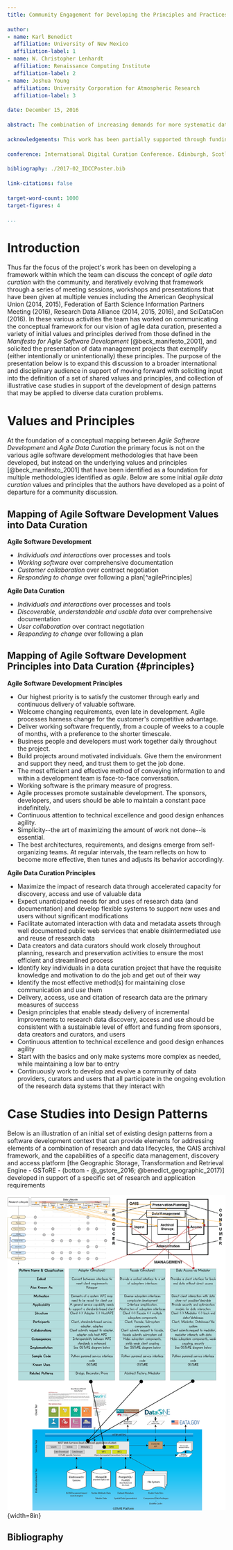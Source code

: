 ```yaml
---
title: Community Engagement for Developing the Principles and Practices of Agile Data Curation

author:
- name: Karl Benedict
  affiliation: University of New Mexico
  affiliation-label: 1
- name: W. Christopher Lenhardt
  affiliation: Renaissance Computing Institute
  affiliation-label: 2
- name: Joshua Young
  affiliation: University Corporation for Atmospheric Research
  affiliation-label: 3

date: December 15, 2016

abstract: The combination of increasing demands for more systematic data management planning in support of effective in-project data management, research data sharing, and long-term preservation of discovery and access; increasing volumes of data being created and used in research; and research support budgets that aren't increasing in proportion to these demands is creating a situation in which greater efficiencies and product-centered research data management workflows and processes are needed. Taking inspiration from the principles and practices of agile software development, the presenters of this poster are working towards the development of three sets of interdependent products. First, a set of *core principles* that have broad support within the community will be identified and/or developed from existing statements of principles; solicited from the broad community of research data creators, curators, and users; and derived from implicit principles exemplified by specific research data projects that have achieved notable success in enabling efficient use, preservation, discovery and reuse. Second, building upon the case studies identified and reviewed as part of the aforementioned process of identifying core data management principles, additional case studies are being sought that demonstrate effective research data management practices that are aligned with the identified principles and have resulted in well structured, effectively preserved, and documented data sets that are well-positioned for discovery and reuse by diverse users. And third, the development of a collection of research data curation design patterns that can provide structured guidance to researchers and data curators in developing workflows that deliver incremental increases in research data value through time, both to the researchers who are creating and using data for the first time and for future users of those data. This progression from values and principles through current exemplars to documented recommended practices *that are of sufficient specificity to be actionable* is anticipated to produce the theoretical *and* operational foundation needed for more efficient development and delivery of research data value. This greater efficiency has the potential to allow for the continued growth of the volume, diversity, and rate of creation within limited resources, while also enabling more effective collaboration among increasingly large and diverse research teams.

acknowledgements: This work has been partially supported through funding from the National Science Foundation (#IIA-1301346)

conference: International Digital Curation Conference. Edinburgh, Scotland. February 20-23, 2017. 

bibliography: ./2017-02_IDCCPoster.bib

link-citations: false

target-word-count: 1000
target-figures: 4

...
```


# Introduction

Thus far the focus of the project's work has been on developing a framework within which the team can discuss the concept of *agile data curation* with the community, and iteratively evolving that framework through a series of meeting sessions, workshops and presentations that have been given at multiple venues including the American Geophysical Union (2014, 2015), Federation of Earth Science Information Partners Meeting (2016), Research Data Alliance (2014, 2015, 2016), and SciDataCon (2016). In these various activities the team has worked on communicating the conceptual framework for our vision of agile data curation, presented a variety of initial values and principles derived from those defined in the *Manifesto for Agile Software Development* [@beck_manifesto_2001], and solicited the presentation of data management projects that exemplify (either intentionally or unintentionally) these principles. The purpose of the presentation below is to expand this discussion to a broader international and disciplinary audience in support of moving forward with soliciting input into the definition of a set of shared values and principles, and collection of illustrative case studies in support of the development of design patterns that may be applied to diverse data curation problems. 

# Values and Principles

At the foundation of a conceptual mapping between *Agile Software Development* and *Agile Data Curation* the primary focus is not on the various agile software development methodologies that have been developed, but instead on the underlying values and principles [@beck_manifesto_2001] that have been identified as a foundation for multiple methodologies identified as *agile*. Below are some initial *agile data curation* values and principles that the authors have developed as a point of departure for a community discussion.  

## Mapping of Agile Software Development Values into Data Curation

**Agile Software Development**

* *Individuals and interactions* over processes and tools
* *Working software* over comprehensive documentation
* *Customer collaboration* over contract negotiation
* *Responding to change* over following a plan[^agilePrinciples]

**Agile Data Curation**

* *Individuals and interactions* over processes and tools
* *Discoverable, understandable and usable data* over comprehensive documentation
* *User collaboration* over contract negotiation
* *Responding to change* over following a plan

## Mapping of Agile Software Development Principles into Data Curation {#principles}

**Agile Software Development Principles**

* Our highest priority is to satisfy the customer through early and continuous delivery of valuable software.
* Welcome changing requirements, even late in development. Agile processes harness change for the customer's competitive advantage.
* Deliver working software frequently, from a couple of weeks to a couple of months, with a preference to the shorter timescale.
* Business people and developers must work together daily throughout the project.
* Build projects around motivated individuals.  Give them the environment and support they need, and trust them to get the job done.
* The most efficient and effective method of conveying information to and within a development team is face-to-face conversation.
* Working software is the primary measure of progress.
* Agile processes promote sustainable development.  The sponsors, developers, and users should be able to maintain a constant pace indefinitely.
* Continuous attention to technical excellence and good design enhances agility.
* Simplicity--the art of maximizing the amount of work not done--is essential.
* The best architectures, requirements, and designs emerge from self-organizing teams. At regular intervals, the team reflects on how to become more effective, then tunes and adjusts its behavior accordingly.

**Agile Data Curation Principles**

* Maximize the impact of research data through accelerated capacity for discovery, access and use of valuable data
* Expect unanticipated needs for and uses of research data (and documentation) and develop flexible systems to support new uses and users without significant modifications
* Facilitate automated interaction with data and metadata assets through well documented public web services that enable disintermediated use and reuse of research data
* Data creators and data curators should work closely throughout planning, research and preservation activities to ensure the most efficient and streamlined process
* Identify key individuals in a data curation project that have the requisite knowledge and motivation to do the job and get out of their way
* Identify the most effective method(s) for maintaining close communication and *use* them
* Delivery, access, use and citation of research data are the primary measures of success
* Design principles that enable steady delivery of incremental improvements to research data discovery, access and use should be consistent with a sustainable level of effort and funding from sponsors, data creators and curators, and users
* Continuous attention to technical excellence and good design enhances agility
* Start with the basics and only make systems more complex as needed, while maintaining a low bar to entry
* Continuously work to develop and evolve a community of data providers, curators and users that all participate in the ongoing evolution of the research data systems that they interact with

# Case Studies into Design Patterns

Below is an illustration of an initial set of existing design patterns from a software development context that can provide elements for addressing elements of a combination of research and data lifecycles, the OAIS archival framework, and the capabilities of a specific data management, discovery and access platform [the Geographic Storage, Transformation and Retrieval Engine - GSToRE - (bottom - @_gstore_2016; @benedict_geographic_2017)] developed in support of a specific set of research and application requirements 

 
![Mapping of the GSToRE Platform's Capabilities into a Set of Design Patterns [middle - @gamma_design_1995, pp 135, 185; @schwinn_design_2005, pp 476] and corresponding linkages between the OAIS Framework [upper right - @book_reference_2012;@_iso_2012; @oclc_open_2014] and an Illustration (upper left) of the Intersection of the Research Lifecycle [@_how_2014] and Data Curation Lifecycle Actions [@digital_curation_centre_dcc_dcc_nd] ](Composite-DesignPatternMapping.png){width=8in}


## Bibliography
&nbsp;

